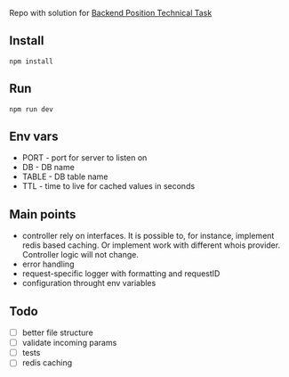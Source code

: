 Repo with solution for [Backend Position Technical Task](https://gist.github.com/kami4ka/40ad1f66be45bb37cabdb94f9923d721)

## Install
```
npm install
```

## Run
```
npm run dev
```


## Env vars
- PORT - port for server to listen on
- DB - DB name
- TABLE - DB table name
- TTL - time to live for cached values in seconds

## Main points
- controller rely on interfaces. It is possible to, for instance, implement redis based caching. Or implement work with different whois provider. Controller logic will not change.
- error handling
- request-specific logger with formatting and requestID
- configuration throught env variables

## Todo
- [ ] better file structure
- [ ] validate incoming params
- [ ] tests
- [ ] redis caching
